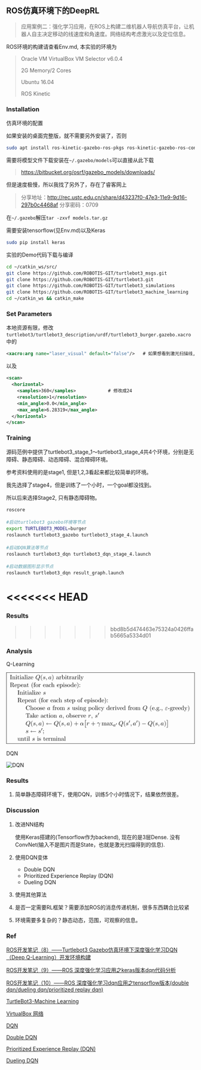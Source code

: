 ## ROS仿真环境下的DeepRL

> 应用案例二：强化学习应用，在ROS上构建二维机器人导航仿真平台，让机器人自主决定移动的线速度和角速度。网络结构考虑激光以及定位信息。
>

ROS环境的构建请查看Env.md, 本实验的环境为

>Oracle VM VirtualBox VM Selector v6.0.4
>
>2G Memory/2 Cores
>
>Ubuntu 16.04
>
>ROS Kinetic

### Installation

仿真环境的配置

如果安装的桌面完整版，就不需要另外安装了，否则

```bash
sudo apt install ros-kinetic-gazebo-ros-pkgs ros-kinetic-gazebo-ros-control
```

需要将模型文件下载安装在`~/.gazebo/models`可以直接从此下载

> https://bitbucket.org/osrf/gazebo_models/downloads/

但是速度极慢，所以我找了另外了，存在了睿客网上

> 分享地址：http://rec.ustc.edu.cn/share/d43237f0-47e3-11e9-9d16-297b0c4468af
> 分享密码：0709

在`~/.gazebo`解压`tar -zxvf models.tar.gz`

需要安装tensorflow(见Env.md)以及Keras

```bash
sudo pip install keras
```

实验的Demo代码下载与编译

```bash
cd ~/catkin_ws/src/
git clone https://github.com/ROBOTIS-GIT/turtlebot3_msgs.git
git clone https://github.com/ROBOTIS-GIT/turtlebot3.git
git clone https://github.com/ROBOTIS-GIT/turtlebot3_simulations
git clone https://github.com/ROBOTIS-GIT/turtlebot3_machine_learning
cd ~/catkin_ws && catkin_make
```

### Set Parameters

本地资源有限，修改`turtlebot3/turtlebot3_description/urdf/turtlebot3_burger.gazebo.xacro`中的

```xml
<xacro:arg name="laser_visual" default="false"/>   # 如果想看到激光扫描线,设置成 `true`
```

以及

```xml
<scan>
  <horizontal>
    <samples>360</samples>            # 修改成24
    <resolution>1</resolution>
    <min_angle>0.0</min_angle>
    <max_angle>6.28319</max_angle>
  </horizontal>
</scan>
```

### Training

源码范例中提供了turtlebot3_stage_1～turtlebot3_stage_4共4个环境，分别是无障碍、静态障碍、动态障碍、混合障碍环境。

参考资料使用的是stage1, 但是1,2,3看起来都比较简单的环境。

我先选择了stage4，但是训练了一个小时，一个goal都没找到。

所以后来选择Stage2, 只有静态障碍物。



```bash
roscore

#启动turtlebot3 gazebo环境等节点
export TURTLEBOT3_MODEL=burger
roslaunch turtlebot3_gazebo turtlebot3_stage_4.launch

#启动DQN算法等节点
roslaunch turtlebot3_dqn turtlebot3_dqn_stage_4.launch

#启动数据图形显示节点
roslaunch turtlebot3_dqn result_graph.launch
```

<<<<<<< HEAD
=======




### Results




>>>>>>> bbd8b5d474463e75324a0426ffab5665a5334d01

### Analysis

Q-Learning

![Q-Learning](RL-On-ROS-Sim/2-1-1.png)

DQN

![DQN](https://morvanzhou.github.io/static/results/reinforcement-learning/4-1-1.jpg)



### Results

1. 简单静态障碍环境下，使用DQN，训练5个小时情况下，结果依然很差。

### Discussion

1. 改进NN结构

   使用Keras搭建的(Tensorflow作为backend), 现在的是3层Dense. 没有ConvNet(输入不是图片而是State，也就是激光扫描得到的信息).

2. 使用DQN变体
   - Double DQN
   - Prioritized Experience Replay (DQN)
   - Dueling DQN
3. 使用其他算法
4. 是否一定需要RL框架？需要添加ROS的消息传递机制，很多东西耦合比较紧
5. 环境需要多复杂的？静态动态，范围，可观察的信息。

### Ref

[ROS开发笔记（8）——Turtlebot3 Gazebo仿真环境下深度强化学习DQN（Deep Q-Learning）开发环境构建](https://blog.csdn.net/wsc820508/article/details/82221978)

[ROS开发笔记（9）——ROS 深度强化学习应用之keras版本dqn代码分析](https://blog.csdn.net/wsc820508/article/details/82355833)

[ROS开发笔记（10）——ROS 深度强化学习dqn应用之tensorflow版本(double dqn/dueling dqn/prioritized replay dqn)](https://blog.csdn.net/wsc820508/article/details/82695870)

[TurtleBot3-Machine Learning](http://emanual.robotis.com/docs/en/platform/turtlebot3/machine_learning/#installation)

[VirtualBox 网络](https://blog.csdn.net/yxc135/article/details/8458939)

[DQN](https://medium.com/@jonathan_hui/rl-dqn-deep-q-network-e207751f7ae4)

[Double DQN](https://morvanzhou.github.io/tutorials/machine-learning/reinforcement-learning/4-5-double_DQN/)

[Prioritized Experience Replay (DQN)](https://morvanzhou.github.io/tutorials/machine-learning/reinforcement-learning/4-6-prioritized-replay/)

[Dueling DQN](https://morvanzhou.github.io/tutorials/machine-learning/reinforcement-learning/4-7-dueling-DQN/)




